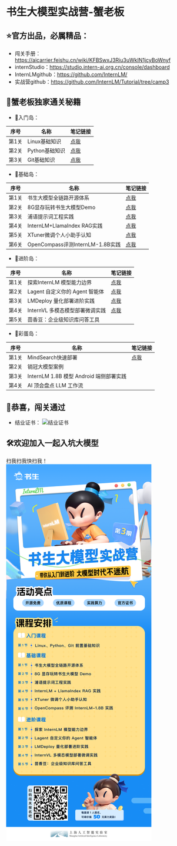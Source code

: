 # 书生大模型实战营-蟹老板

## ⭐官方出品，必属精品：

- 闯关手册：https://aicarrier.feishu.cn/wiki/KFBSwxJ3Riu3uWkIN1jcyBoWnyf
- internStudio：https://studio.intern-ai.org.cn/console/dashboard
- InternLMgithub：https://github.com/InternLM/
- 实战营github：https://github.com/InternLM/Tutorial/tree/camp3

## 🦀蟹老板独家通关秘籍

- 🚪入门岛：

| 序号  | 名称         | 笔记链接                                                                                          |
|-----|------------|-----------------------------------------------------------------------------------------------|
| 第1关 | Linux基础知识  | [点我](https://blog.csdn.net/weixin_59605625/article/details/141059328)                         |
| 第2关 | Python基础知识 | [点我](https://blog.csdn.net/weixin_59605625/article/details/141060034)                         |
| 第3关 | Git基础知识 | [点我](https://blog.csdn.net/weixin_59605625/article/details/141060904?spm=1001.2014.3001.5501) |

- 🔧基础岛：

| 序号  | 名称         | 笔记链接                          |
|-----|------------|-------------------------------|
| 第1关 | 书生大模型全链路开源体系  | [点我](笔记/L1/L1-01-HelloIntern.md) |
| 第2关 | 8G显存玩转书生大模型Demo  | [点我](笔记/L1/L1-02-demo.md)        |
| 第3关 | 浦语提示词工程实践  | [点我](笔记/L1/L1-03-Prompt.md)      |
| 第4关 | InternLM+LlamaIndex RAG实践 | [点我](笔记/L1/L1-04-LlamaIndex.md)  |
| 第5关 | XTuner微调个人小助手认知  | [点我](笔记/L1/L1-05-XTuner.md)      |
| 第6关 | OpenCompass评测InternLM-1.8B实践  | [点我](笔记/L1/L1-06-OpenCompass.md)              |

- 🔨进阶岛：

| 序号  | 名称         | 笔记链接                              |
|-----|------------|-----------------------------------|
| 第1关 | 探索InternLM 模型能力边界  | [点我](笔记/L2/L2-01-CompassArena.md) |
| 第2关 | Lagent 自定义你的 Agent 智能体  | [点我](笔记/L2/L2-02-Lagent.md)       |
| 第3关 |LMDeploy 量化部署进阶实践| [点我](笔记/L2/L2-03-LMDeploy.md)     |
| 第4关 |InternVL 多模态模型部署微调实践| [点我](笔记/L2/L2-04-InternVL.md)                |
| 第5关 |茴香豆：企业级知识库问答工具|                                   |

- 🌈彩蛋岛：

| 序号  | 名称         | 笔记链接                         |
|-----|------------|------------------------------|
| 第1关 | MindSearch快速部署  | [点我](笔记/L3/L3-01-MindSearch.md) |
| 第2关 | 销冠大模型案例  |                              |
| 第3关 | InternLM 1.8B 模型 Android 端侧部署实践 |                              |
| 第4关 | AI 顶会盘点 LLM 工作流  |                              |

## 🎇恭喜，闯关通过

- 结业证书：
  ![结业证书](证书/InternLM-C3-S1847.png)

## 🛠欢迎加入一起入坑大模型

扫我扫我快扫我！
![结业证书](证书/MTc3ODg1OTU0ODU=.png)